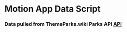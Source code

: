# Motion App Data Script
### Data pulled from ThemeParks.wiki Parks API [API](https://themeparks.github.io/parksapi/)

